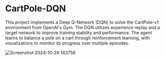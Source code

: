 ﻿# CartPole-DQN
This project implements a Deep Q-Network (DQN) to solve the CartPole-v1 environment from OpenAI's Gym. The DQN utilizes experience replay and a target network to improve training stability and performance. The agent learns to balance a pole on a cart through reinforcement learning, with visualizations to monitor its progress over multiple episodes.


![Screenshot 2024-10-26 143756](https://github.com/user-attachments/assets/85aeb8ec-1fb0-42a2-87b7-96494fd90415)
